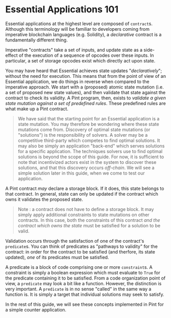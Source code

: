 # Essential Applications 101

Essential applications at the highest level are composed of `contract`s. Although this terminology will be familiar to developers coming from imperative blockchain languages (e.g. Solidity), a _declarative_ contract is a fundamentally different thing.

Imperative "contracts" take a set of inputs, and update state as a side-effect of the execution of a sequence of opcodes over these inputs. In particular, a set of storage opcodes exist which directly act upon state. 

You may have heard that Essential achieves state updates "_declaratively_"; without the need for execution. This means that from the point of view of an Essential application, we do things in reverse when compared to the imperative approach. We start with a (proposed) atomic state mutation (i.e. a set of proposed new state values), and then validate that state against the contract to check its validity. A Pint program, then, exists to _validate a given state mutation against a set of predefined rules_. These predefined rules are what make up a Pint contract. 

>We have said that the starting point for an Essential application is a state mutation. You may therefore be wondering where these state mutations come from. Discovery of optimal state mutations (or "solutions") is the responsibility of solvers. A solver may be a competitive third-party which competes to find optimal solutions. It may also be simply an application "back-end" which serves solutions for a specific application. The techniques solvers use to find optimal solutions is beyond the scope of this guide. For now, it is sufficient to note that incentivized actors exist in the system to discover these solutions, and that this discovery occurs _off-chain_. We will see a simple solution later in this guide, when we come to test our application.

A Pint contract _may_ declare a storage block. If it does, this state belongs to that contract. In general, state can only be updated if the contract which owns it validates the proposed state. 

> Note : a contract does not have to define a storage block. It may simply apply additional constraints to state mutations on other contracts. In this case, both the constraints of this contract _and the contract which owns the state_ must be satisfied for a solution to be valid. 

Validation occurs through the satisfaction of one of the contract's `predicate`s. You can think of predicates as "pathways to validity" for the contract: in order for the contract to be satisfied (and therfore, its state updated), _one_ of its predicates must be satisfied. 

A predicate is a block of code comprising one or more `constraint`s. A constraint is simply a boolean expression which must evaluate to `True` for the predicate containing it to be satisfied. From a code organization point of view, a `predicate` may look a bit like a function. However, the distinction is very important. A `predicate` is in no sense "called" in the same way a function is. It is simply a target that individual solutions may seek to satisfy. 

In the rest of this guide, we will see these concepts implemented in Pint for a simple counter application.
